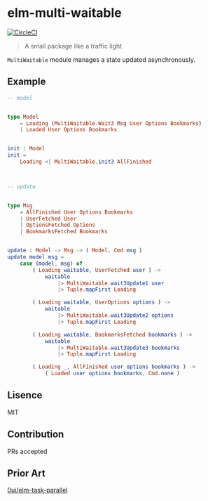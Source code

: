 # elm-multi-waitable
[![CircleCI](https://circleci.com/gh/IzumiSy/elm-multi-waitable.svg?style=svg)](https://circleci.com/gh/IzumiSy/elm-multi-waitable)
> A small package like a traffic light

`MultiWaitable` module manages a state updated asynchronously.

## Example
```elm
-- model


type Model 
    = Loading (MultiWaitable.Wait3 Msg User Options Bookmarks)
    | Loaded User Options Bookmarks


init : Model
init =
    Loading <| MultiWaitable.init3 AllFinished



-- update


type Msg
    = AllFinished User Options Bookmarks
    | UserFetched User
    | OptionsFetched Options
    | BookmarksFetched Bookmarks


update : Model -> Msg -> ( Model, Cmd msg )
update model msg =
    case (model, msg) of
        ( Loading waitable, UserFetched user ) ->
            waitable
                |> MultiWaitable.wait3Update1 user
                |> Tuple.mapFirst Loading

        ( Loading waitable, UserOptions options ) ->
            waitable
                |> MultiWaitable.wait3Update2 options
                |> Tuple.mapFirst Loading

        ( Loading waitable, BookmarksFetched bookmarks ) ->
            waitable
                |> MultiWaitable.wait3Update3 bookmarks
                |> Tuple.mapFirst Loading

        ( Loading _, AllFinished user options bookmarks ) ->
            ( Loaded user options bookmarks, Cmd.none )
```

## Lisence
MIT

## Contribution
PRs accepted

## Prior Art
[0ui/elm-task-parallel](https://package.elm-lang.org/packages/0ui/elm-task-parallel/latest)
